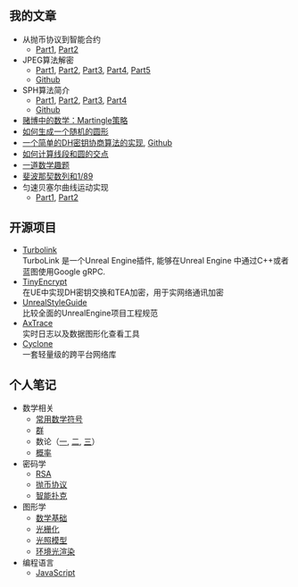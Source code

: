 ## 我的文章
 * 从抛币协议到智能合约
   * [Part1](/blog/2025/02/MentalPoker01.md), [Part2](/blog/2025/02/MentalPoker02.md)
 * JPEG算法解密 
   * [Part1](/blog/2025/02/JPEG001.md), [Part2](/blog/2025/02/JPEG002.md), [Part3](/blog/2025/02/JPEG003.md), [Part4](/blog/2025/02/JPEG004.md), [Part5](/blog/2025/02/JPEG005.md)
   * [Github](http://github.com/thejinchao/jpeg_encoder)
 * SPH算法简介
   * [Part1](/blog/2025/02/SPH001.md), [Part2](/blog/2025/02/SPH002.md), [Part3](/blog/2025/02/SPH003.md), [Part4](/blog/2025/02/SPH004.md)
   * [Github](https://github.com/thejinchao/fluid)
 * [赌博中的数学：Martingle策略](/blog/2025/02/Martingle.md)
 * [如何生成一个随机的圆形](/blog/2025/02/RandRound.md)
 * [一个简单的DH密钥协商算法的实现](/blog/2025/02/DH.md), [Github](https://github.com/thejinchao/dhexchange)
 * [如何计算线段和圆的交点](/blog/2025/02/SegmentCircle.md)
 * [一道数学趣题](/blog/2025/02/Ellipse.md)
 * [斐波那契数列和1/89](/blog/2025/02/Fibonacci.md)
 * 匀速贝塞尔曲线运动实现
    * [Part1](/blog/2025/03/BezierLine01.md), [Part2](/blog/2025/03/BezierLine02.md)

## 开源项目
 * [Turbolink](https://github.com/thejinchao/turbolink)  
 TurboLink 是一个Unreal Engine插件, 能够在Unreal Engine 中通过C++或者蓝图使用Google gRPC.
 * [TinyEncrypt](https://github.com/thejinchao/TinyEncrypt)  
 在UE中实现DH密钥交换和TEA加密，用于实网络通讯加密
 * [UnrealStyleGuide](https://github.com/thejinchao/ue5-style-guide)  
 比较全面的UnrealEngine项目工程规范
 * [AxTrace](https://github.com/thejinchao/AxTrace)  
 实时日志以及数据图形化查看工具
 * [Cyclone](https://github.com/thejinchao/cyclone)  
 一套轻量级的跨平台网络库

## 个人笔记
 * 数学相关
   * [常用数学符号](/note/math/symbol.md)
   * [群](/note/math//group.md)
   * 数论（[一](/note/math//number_theory_1.md), [二](/note/math/number_theory_2.md), [三](/note/math/number_theory_3.md)）
   * [概率](/note/math/probability.md)
 * 密码学
   * [RSA](/note/cryptography/rsa.md)
   * [抛币协议](/note/cryptography/flip_coin.md)
   * [智能扑克](/note/cryptography/mental_poker.md)
 * 图形学
   * [数学基础](/note/graphics/math/)
   * [光栅化](/note/graphics/rasterization/)
   * [光照模型](/note/graphics/illumination_model/)
   * [环境光渲染](/note/graphics/image_based_lighting/)
 * 编程语言
   * [JavaScript](/note/language/javascript/)
